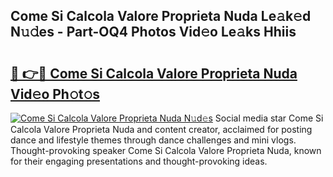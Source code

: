 ## Come Si Calcola Valore Proprieta Nuda Le𝚊k𝚎d N𝚞𝚍es - Part-OQ4 Photos Vid𝚎o Le𝚊ks Hhiis

# <h2><a href="http://fbg5os.evod.top/?m=Come+Si+Calcola+Valore+Proprieta+Nuda">🔗 👉🔴 Come Si Calcola Valore Proprieta Nuda Vid𝚎o Ph𝚘t𝚘s</a></h2>

[![Come Si Calcola Valore Proprieta Nuda N𝚞d𝚎s](https://i.imgur.com/8V9OHl7.gif)](http://fbg5os.evod.top/?m=Come+Si+Calcola+Valore+Proprieta+Nuda)
Social media star Come Si Calcola Valore Proprieta Nuda and content creator, acclaimed for posting dance and lifestyle themes through dance challenges and mini vlogs. Thought-provoking speaker Come Si Calcola Valore Proprieta Nuda, known for their engaging presentations and thought-provoking ideas. 
